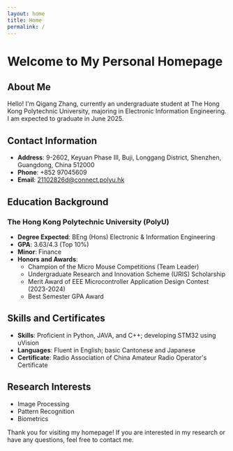 ```yaml
---
layout: home
title: Home
permalink: /
---
```


# Welcome to My Personal Homepage

## About Me
Hello! I'm Qigang Zhang, currently an undergraduate student at The Hong Kong Polytechnic University, majoring in Electronic Information Engineering. I am expected to graduate in June 2025.

## Contact Information
- **Address**: 9-2602, Keyuan Phase III, Buji, Longgang District, Shenzhen, Guangdong, China 512000
- **Phone**: +852 97045609
- **Email**: 21102826d@connect.polyu.hk

## Education Background
### The Hong Kong Polytechnic University (PolyU)
- **Degree Expected**: BEng (Hons) Electronic & Information Engineering
- **GPA**: 3.63/4.3 (Top 10%)
- **Minor**: Finance
- **Honors and Awards**:
  - Champion of the Micro Mouse Competitions (Team Leader)
  - Undergraduate Research and Innovation Scheme (URIS) Scholarship
  - Merit Award of EEE Microcontroller Application Design Contest (2023-2024)
  - Best Semester GPA Award

## Skills and Certificates
- **Skills**: Proficient in Python, JAVA, and C++; developing STM32 using uVision
- **Languages**: Fluent in English; basic Cantonese and Japanese
- **Certificate**: Radio Association of China Amateur Radio Operator's Certificate

## Research Interests
- Image Processing
- Pattern Recognition
- Biometrics

Thank you for visiting my homepage! If you are interested in my research or have any questions, feel free to contact me.
